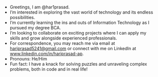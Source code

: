 - Greetings, I am @har1prasad.
- I’m interested in exploring the vast world of technology and its endless possibilities.
- I’m currently learning the ins and outs of Information Technology as I pursued my degree BCA.
- I’m looking to collaborate on exciting projects where I can apply my skills and grow alongside experienced professionals.
- For correspondence, you may reach me via email at hariprasad5241@gmail.com or connect with me on LinkedIn at www.linkedin.com/in/hariprasad-ap.
- Pronouns: He/Him
- Fun fact: I have a knack for solving puzzles and unraveling complex problems, both in code and in real life!

<!---
har1prasad/har1prasad is a ✨ special ✨ repository because its `README.md` (this file) appears on your GitHub profile.
You can click the Preview link to take a look at your changes.
--->
